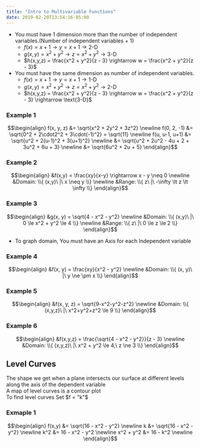 ```yaml
---
title: "Intro to Multivariable Functions"
date: 2019-02-20T13:54:16-05:00
---
```


* You must have 1 dimension more than the number of independent variables.(Number of independent variables + 1)  
    * $f(x) = x + 1 \rightarrow y = x + 1 \rightarrow \text{2-D}$  
    * $g(x,y) = x^2 + y^2 \rightarrow z = x^2 + y^2 \rightarrow \text{3-D}$  
    * $h(x,y,z) = \frac{x^2 + y^2}{z - 3} \rightarrow w = \frac{x^2 + y^2}{z - 3}$
* You must have the same dimension as number of independent variables.
    * $f(x) = x + 1 \rightarrow y = x + 1 \rightarrow \text{1-D}$  
    * $g(x,y) = x^2 + y^2 \rightarrow z = x^2 + y^2 \rightarrow \text{2-D}$  
    * $h(x,y,z) = \frac{x^2 + y^2}{z - 3} \rightarrow w = \frac{x^2 + y^2}{z - 3} \rightarrow \text{3-D}$

### Example 1
$$\begin{align}
f(x, y, z) &= \sqrt{x^2 + 2y^2 + 3z^2} \newline
f(0, 2, -1) &= \sqrt{0^2 + 2\cdot2^2 + 3\cdot(-1)^2} = \sqrt{11} \newline
f(u, u-1, u+1) &= \sqrt{u^2 + 2(u-1)^2 + 3(u+1)^2} \newline
&= \sqrt{u^2 + 2u^2 - 4u + 2 + 3u^2 + 6u + 3} \newline
&= \sqrt{6u^2 + 2u + 5}
\end{align}$$

### Example 2
$$\begin{align}
&f(x,y) = \frac{xy}{x-y} \rightarrow x - y \neq 0 \newline
&Domain: \\{ (x,y)\ |\ x \neq y \\} \newline
&Range: \\{ z\ |\ -\infty \lt z \lt \infty \\}
\end{align}$$

### Example 3
$$\begin{align}
&g(x, y) = \sqrt{4 - x^2 - y^2} \newline
&Domain: \\{ (x,y)\ |\ 0 \le x^2 + y^2 \le 4 \\} \newline
&Range: \\{ z\ |\ 0 \le z \le 2 \\}
\end{align}$$

* To graph domain, You must have an Axis for each Independent variable  

### Example 4
$$\begin{align}
&f(x, y) = \frac{xy}{x^2 - y^2} \newline
&Domain: \\{ (x, y)\ |\ y \ne \pm x \\}
\end{align}$$

### Example 5
$$\begin{align}
&f(x, y, z) = \sqrt{9-x^2-y^2-z^2} \newline
&Domain: \\{ (x,y,z)\ |\ x^2+y^2+z^2 \le 9 \\}
\end{align}$$

### Example 6
$$\begin{align}
&f(x,y,z) = \frac{\sqrt{4 - x^2 - y^2}}{z - 3} \newline
&Domain: \\{ (x,y,z)\ |\ x^2 + y^2 \le 4,\ z \ne 3 \\}
\end{align}$$

## Level Curves
The shape we get when a plane intersects our surface at different levels along the axis of the dependent variable  
A map of level curves is a contour plot  
To find level curves Set $f = "k"$

### Exmaple 1
$$\begin{align}
f(x,y) &= \sqrt{16 - x^2 - y^2} \newline
k &= \sqrt{16 - x^2 - y^2} \newline
k^2 &= 16 - x^2 - y^2 \newline
x^2 + y^2 &= 16 - k^2 \newline
\end{align}$$